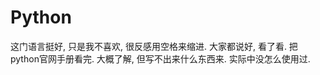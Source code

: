 Python
=========

这门语言挺好, 只是我不喜欢, 很反感用空格来缩进.
大家都说好, 看了看.
把python官网手册看完.
大概了解, 但写不出来什么东西来.
实际中没怎么使用过.
